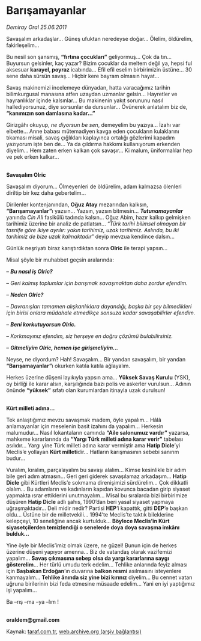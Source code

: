 # Barışamayanlar

*Demiray Oral 25.06.2011*

<div class="yazi"><p>Savaşalım arkadaşlar... Güneş ufuktan neredeyse doğar... Ölelim, öldürelim, fakirleşelim... </p>
<p>Bu nesil son şansmış, <b>“fırtına çocukları”</b> geliyormuş... Çok da tın... Buyursun gelsinler, kaç yazar? Bizim çocuklar da meltem değil ya, hepsi ful aksesuar <b>karayel, poyraz </b>icabında... Efil efil eselim birbirimizin üstüne... 30 sene daha sürsün savaş... Hiçbir kere bayram olmasın hayat...</p>
<p>Savaş makinemizi incelemeye dünyadan, hatta varacağımız tarihin bilimkurgusal manasına atfen uzaydan uzmanlar gelsin... Hayretler ve hayranlıklar içinde kalsınlar... Bu makinenin yakıt sorununu nasıl hallediyorsunuz, diye sorsunlar da dursunlar... Övünerek anlatalım biz de, <b>“kanımızın son damlasına kadar...”</b></p>
<p>Girizgâhı okuyup, <i>ne diyorsun be sen</i>, demeyelim bu yazıya... İzahı var elbette... Anne babası mütemadiyen kavga eden çocukların kulaklarını tıkaması misali, savaş çığlıkları kaplayınca ortalığı gözlerimi kapadım yazıyorum işte ben de... Ya da çıldırma hakkımı kullanıyorum erkenden diyelim... Hem zaten erken kalkan çok savaşır... Ki malum, üniformalılar hep ve pek erken kalkar...</p>
<p><b><br/>Savaşalım Olric</b></p>
<p>Savaşalım diyorum... Ölmeyenleri de öldürelim, adam kalmazsa ölenleri diriltip bir kez daha gebertelim...</p>
<p>Dirilenler kontenjanından, <b>Oğuz Atay</b> mezarından kalksın, <b>“Barışamayanlar”</b>ı yazsın... Yazsın, yazsın bitmesin... <b><i>Tutunamayanlar</i></b> yanında <i>Cin Ali</i> fasikülü tadında kalsın... Oğuz Abim, hazır kalkıp gelmişken tarihimiz üzerine bir analiz de patlatsın... “<i>Türk tarihi bilimsel olmayan bir tasnife göre ikiye ayrılır: yakın tarihimiz, uzak tarihimiz. Aslında, bu iki tarihimiz de bize uzak kalmaktadır</i>” deyip mevzua kendince dalsın...</p>
<p>Günlük neşriyatı biraz karıştırdıktan sonra <b>Olric</b> ile terapi yapsın...</p>
<p>Misal şöyle bir muhabbet geçsin aralarında:</p>
<p>–<i> <b>Bu nasıl iş Olric?</b></i></p>
<p>–<i> Geri kalmış toplumlar için barışmak savaşmaktan daha zordur efendim.</i></p>
<p>–<i> <b>Neden Olric?</b></i></p>
<p>–<i> Davranışları tamamen alışkanlıklara dayandığı, başka bir şey bilmedikleri için birisi onlara müdahale etmedikçe sonsuza kadar savaşabilirler efendim.</i></p>
<p>–<i> <b>Beni korkutuyorsun Olric.</b></i></p>
<p>–<i> Korkmayınız efendim, siz herşeye en doğru çözümü bulabilirsiniz.</i></p>
<p>–<i> <b>Gitmeliyim Olric, hemen işe girişmeliyim...</b></i></p>
<p>Neyse, ne diyordum? Hah! Savaşalım... Bir yandan savaşalım, bir yandan <b>“Barışamayanlar”</b>ı okurken katıla katıla ağlayalım. </p>
<p>Herkes üzerine düşeni layıkıyla yapsın ama... <b>Yüksek Savaş Kurulu</b> (YSK), oy birliği ile karar alsın, karşılığında bazı polis ve askerler vurulsun... Adının önünde <b>“yüksek”</b> sıfatı olan kurumlardan itinayla uzak durulsun!</p>
<p><b><br/>Kürt milleti adına...</b></p>
<p>Tek anlaştığımız mevzu savaşmak madem, öyle yapalım... Hâlâ anlamayanlar için meselenin basit izahını da yapalım... Herkesin malumudur... Nasıl lokantaların camında <b>“Aile salonumuz vardır”</b> yazarsa, mahkeme kararlarında da <b>“Yargı Türk milleti adına karar verir”</b> tabelası asılıdır... Yargı yine Türk milleti adına karar vermiştir ama <b>Hatip Dicle</b>’yi Meclis’e yollayan <b>Kürt milleti</b>dir... Hatların karışmasının sebebi sanırım budur...</p>
<p>Vuralım, kıralım, parçalayalım bu savaşı alalım... Kimse kesinlikle bir adım bile geri adım atmasın... Geri geri giderek savaşılamaz arkadaşım... <b>Hatip Dicle</b> gibi Kürtleri Meclis’e sokmama direnişimizi sürdürelim... Çok dikkatli olalım... Bu adamların ve kadınların kapıdan kovunca bacadan girip siyaset yapmakta ısrar ettiklerini unutmayalım... Misal bu sıralarda bizi birbirimize düşüren <b>Hatip Dicle</b> adlı şahıs, 1990’dan beri yasal siyaset yapmaya uğraşmaktadır... Deli midir nedir? Partisi <b>HEP</b>’i kapattık, gitti <b>DEP</b>’e başkan oldu... Üstüne bir de milletvekili... 1994’te Meclis’te taktık bileklerine kelepçeyi, 10 seneliğine ancak kurtulduk... <b>Böylece Meclis’in Kürt siyasetçilerden temizlendiği o senelerde doya doya savaşma imkânı bulduk...</b></p>
<p>Yine öyle bir Meclis’imiz olmak üzere, ne güzel! Bunun için de herkes üzerine düşeni yapıyor amenna... Biz de vatandaş olarak vazifemizi yapalım... <b>Savaş çıkmasına sebep olsa da yargı kararlarına saygı gösterelim</b>... Her türlü umudu terk edelim... Tehlike anlarında feyiz alması için <b>Başbakan Erdoğan</b>’ın duvarına <b>balkon resmi</b> asılmasını isteyenlere kanmayalım... <b>Tehlike ânında siz yine bizi kırınız</b> diyelim... Bu cennet vatan uğruna birilerinin bizi feda etmesine müsaade edelim... Yani en iyi yaptığımız işi yapalım... </p>
<p>Ba –rış –ma –ya –lım !</p>
<p><b><br/>oraldem@gmail.com</b></p>
</div>

Kaynak: [taraf.com.tr](http://www.taraf.com.tr/demiray-oral/makale-barisamayanlar.htm), [web.archive.org (arşiv bağlantısı)](http://web.archive.org/web/20130831234157/http://www.taraf.com.tr/demiray-oral/makale-barisamayanlar.htm)
